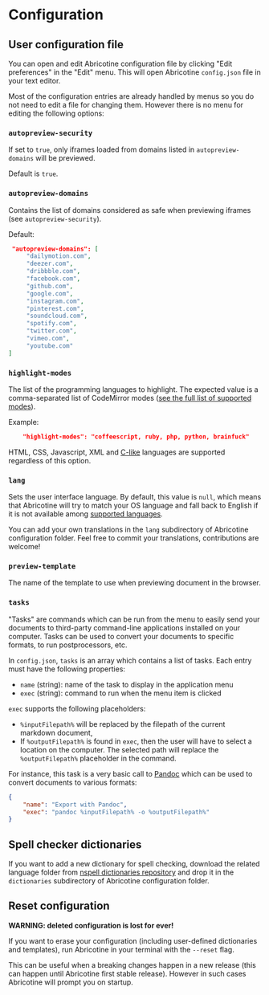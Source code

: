 # Configuration

## User configuration file

You can open and edit Abricotine configuration file by clicking "Edit preferences" in the "Edit" menu. This will open Abricotine `config.json` file in your text editor.

Most of the configuration entries are already handled by menus so you do not need to edit a file for changing them. However there is no menu for editing the following options:

### `autopreview-security`

If set to `true`, only iframes loaded from domains listed in `autopreview-domains` will be previewed.

Default is `true`.

### `autopreview-domains`

Contains the list of domains considered as safe when previewing iframes (see `autopreview-security`).

Default:

```json
 "autopreview-domains": [
     "dailymotion.com",
     "deezer.com",
     "dribbble.com",
     "facebook.com",
     "github.com",
     "google.com",
     "instagram.com",
     "pinterest.com",
     "soundcloud.com",
     "spotify.com",
     "twitter.com",
     "vimeo.com",
     "youtube.com"
]
```

### `highlight-modes`

The list of the programming languages to highlight. The expected value is a comma-separated list of CodeMirror modes ([see the full list of supported modes](https://github.com/codemirror/CodeMirror/tree/master/mode)).

Example:

```json
	"highlight-modes": "coffeescript, ruby, php, python, brainfuck"
```

HTML, CSS, Javascript, XML and [C-like](http://codemirror.net/mode/clike/index.html) languages are supported regardless of this option.

### `lang`

Sets the user interface language. By default, this value is `null`, which means that Abricotine will try to match your OS language and fall back to English if it is not available among [supported languages](https://github.com/brrd/Abricotine/tree/master/default/lang).

You can add your own translations in the `lang` subdirectory of Abricotine configuration folder. Feel free to commit your translations, contributions are welcome!

### `preview-template`

The name of the template to use when previewing document in the browser.

### `tasks`

"Tasks" are commands which can be run from the menu to easily send your documents to third-party command-line applications installed on your computer. Tasks can be used to convert your documents to specific formats, to run postprocessors, etc.

In `config.json`, `tasks` is an array which contains a list of tasks. Each entry must have the following properties:

* `name` (string): name of the task to display in the application menu
* `exec` (string): command to run when the menu item is clicked

`exec` supports the following placeholders:

* `%inputFilepath%` will be replaced by the filepath of the current markdown document,
* If `%outputFilepath%` is found in `exec`, then the user will have to select a location on the computer. The selected path will replace the `%outputFilepath%` placeholder in the command.

For instance, this task is a very basic call to [Pandoc](https://pandoc.org/) which can be used to convert documents to various formats:

```json
{
	"name": "Export with Pandoc",
	"exec": "pandoc %inputFilepath% -o %outputFilepath%"
}
````

## Spell checker dictionaries

If you want to add a new dictionary for spell checking, download the related language folder from [nspell dictionaries repository](https://github.com/wooorm/dictionaries/tree/main/dictionaries) and drop it in the `dictionaries` subdirectory of Abricotine configuration folder.

## Reset configuration

**WARNING: deleted configuration is lost for ever!**

If you want to erase your configuration (including user-defined dictionaries and templates), run Abricotine in your terminal with the `--reset` flag.

This can be useful when a breaking changes happen in a new release (this can happen until Abricotine first stable release). However in such cases Abricotine will prompt you on startup.
